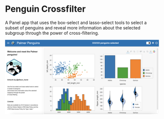 # Penguin Crossfilter

A Panel app that uses the box-select and lasso-select tools to select a subset of penguins and reveal more information about the selected subgroup through the power of cross-filtering.

![](screenshot.png)